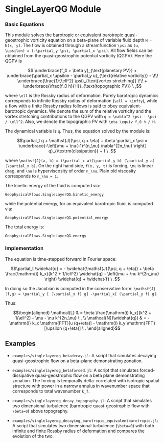 # SingleLayerQG Module

### Basic Equations

This module solves the barotropic or equivalent barotropic quasi-geostrophic vorticity equation 
on a beta-plane of variable fluid depth ``H - h(x, y)``. The flow is obtained through a streamfunction ``\psi`` as ``(u, \upsilon) = (-\partial_y \psi, \partial_x \psi)``. All flow 
fields can be obtained from the quasi-geostrophic potential vorticity (QGPV). Here the QGPV is

```math
	\underbrace{f_0 + \beta y}_{\text{planetary PV}} + \underbrace{\partial_x \upsilon
	- \partial_y u}_{\text{relative vorticity}} - \!\!
	\underbrace{\frac{1}{\ell^2} \psi}_{\text{vortex stretching}} \!\! + 
	\underbrace{\frac{f_0 h}{H}}_{\text{topographic PV}} \ ,
```

where ``\ell`` is the Rossby radius of deformation. Purely barotropic dynamics corresponds to 
infinite Rossby radius of deformation (``\ell = \infty``), while a flow with a finite Rossby 
radius follows is said to obey equivalent-barotropic dynamics. We denote the sum of the relative
vorticity and the vortex stretching contributions to the QGPV with ``q = \nabla^2 \psi - \psi / \ell^2``.
Also, we denote the topographic PV with ``\eta \equiv f_0 h / H``.

The dynamical variable is ``q``.  Thus, the equation solved by the module is:

```math
\partial_t q + \mathsf{J}(\psi, q + \eta) +
\beta \partial_x \psi = \underbrace{-\left[\mu + \nu(-1)^{n_\nu} \nabla^{2n_\nu}
\right] q}_{\textrm{dissipation}} + f \ .
```

where ``\mathsf{J}(a, b) = (\partial_x a)(\partial_y b)-(\partial_y a)(\partial_x b)``. On 
the right hand side, ``f(x, y, t)`` is forcing, ``\mu`` is linear drag, and ``\nu`` is hyperviscosity of order ``n_\nu``. Plain old viscosity corresponds to ``n_\nu = 1``.

The kinetic energy of the fluid is computed via:

```@docs
GeophysicalFlows.SingleLayerQG.kinetic_energy
```

while the potential energy, for an equivalent barotropic fluid, is computed via:

```@docs
GeophysicalFlows.SingleLayerQG.potential_energy
```

The total energy is:

```@docs
GeophysicalFlows.SingleLayerQG.energy
```

### Implementation

The equation is time-stepped forward in Fourier space:

```math
\partial_t \widehat{q} = - \widehat{\mathsf{J}(\psi, q + \eta)} + \beta \frac{\mathrm{i} k_x}{k^2 + 1/\ell^2} \widehat{q} - \left(\mu + \nu k^{2n_\nu} \right) \widehat{q} + \widehat{f} \ .
```

In doing so the Jacobian is computed in the conservative form: ``\mathsf{J}(f,g) =
\partial_y [ (\partial_x f) g] -\partial_x[ (\partial_y f) g]``.

Thus:

```math
\begin{aligned}
\mathcal{L} & = \beta \frac{\mathrm{i} k_x}{k^2 + 1/\ell^2} - \mu - \nu k^{2n_\nu} \ , \\
\mathcal{N}(\widehat{q}) & = - \mathrm{i} k_x \mathrm{FFT}[u (q+\eta)] - \mathrm{i} k_y \mathrm{FFT}[\upsilon (q+\eta)] \ .
\end{aligned}
```


## Examples

- `examples/singlelayerqg_betadecay.jl`: A script that simulates decaying quasi-geostrophic flow on a beta-plane demonstrating zonation.

- `examples/singlelayerqg_betaforced.jl`: A script that simulates forced-dissipative quasi-geostrophic flow on a beta plane demonstrating zonation. The forcing is temporally delta-correlated with isotropic spatial structure with power in a narrow annulus in wavenumber space that corresponds to total wavenumber ``k_f``.

- `examples/singlelayerqg_decay_topography.jl`: A script that simulates two dimensional turbulence (barotropic quasi-geostrophic flow with ``\beta=0``) above topography.

- `examples/singlelayerqg_decaying_barotropic_equivalentbarotropic.jl`: A script that simulates two dimensional turbulence (``\beta=0``) with both infinite and finite Rossby radius of deformation and compares the evolution of the two.